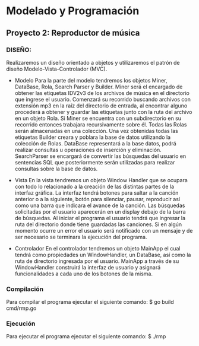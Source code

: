 Modelado y Programación
=======================

Proyecto 2: Reproductor de música
-----------------


### DISEÑO:

Realizaremos un diseño orientado a objetos y utilizaremos el patrón de diseño Modelo-Vista-Controlador (MVC).

* Modelo
Para la parte del modelo tendremos los objetos Miner, DataBase, Rola, Search Parser y Builder.
Miner será el encargado de obtener las etiquetas IDV2v3 de los archivos de música en el directorio que ingrese el usuario. Comenzará su recorrido buscando archivos con extensión mp3 en la raíz del directorio de entrada, al encontrar alguno procederá a obtener y guardar las etiquetas junto con la ruta del archivo en un objeto Rola. Si Miner se encuentra con un subdirectorio en su recorrido entonces trabajara recursivamente sobre él. Todas las Rolas serán almacenadas en una colección.
Una vez obtenidas todas las etiquetas Builder creara y poblara la base de datos utilizando la colección de Rolas.
DataBase representará a la base datos, podrá realizar consultas u operaciones de inserción y eliminación.
SearchParser se encargará de convertir las búsquedas del usuario en sentencias SQL que posteriormente serán utilizadas para realizar consultas sobre la base de datos.

* Vista
En la vista tendremos un objeto Window Handler que se ocupara con todo lo relacionado a la creación de las distintas partes de la interfaz gráfica.
La interfaz tendrá botones para saltar a la canción anterior o a la siguiente, botón para silenciar, pausar, reproducir así como una barra que indicara el avance de la canción. Las búsquedas solicitadas por el usuario aparecerán en un display debajo de la barra de búsquedas.
Al iniciar el programa el usuario tendrá que ingresar la ruta del directorio donde tiene guardadas las canciones.
Si en algún momento ocurre un error el usuario será notificado con un mensaje y de ser necesario se terminara la ejecución del programa.

* Controlador
En el controlador tendremos un objeto MainApp el cual tendrá como propiedades un WindowHandler, un DataBase, así como la ruta de directorio ingresada por el usuario. MainApp a través de su WindowHandler construirá la interfaz de usuario y asignará funcionalidades a cada uno de los botones de la misma.

### Compilación
    
Para compilar el programa ejecutar el siguiente comando:
     $ go build cmd/rmp.go
     
### Ejecución

Para ejecutar el programa ejecutar el siguiente comando:
     $ ./rmp
